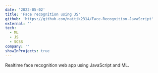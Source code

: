 ```yaml
---
date: '2022-05-02'
title: 'Face recognition using JS'
github: 'https://github.com/naitik2314/Face-Recognition-JavaScript'
external: ''
tech:
  - ML
  - JS
  - SCSS
company: ''
showInProjects: true
---
```


Realtime face recognition web app using JavaScript and ML.